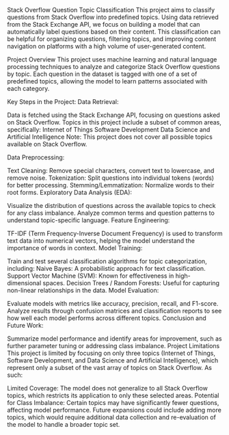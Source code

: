 Stack Overflow Question Topic Classification
This project aims to classify questions from Stack Overflow into predefined topics. Using data retrieved from the Stack Exchange API, we focus on building a model that can automatically label questions based on their content. This classification can be helpful for organizing questions, filtering topics, and improving content navigation on platforms with a high volume of user-generated content.

Project Overview
This project uses machine learning and natural language processing techniques to analyze and categorize Stack Overflow questions by topic. Each question in the dataset is tagged with one of a set of predefined topics, allowing the model to learn patterns associated with each category.

Key Steps in the Project:
Data Retrieval:

Data is fetched using the Stack Exchange API, focusing on questions asked on Stack Overflow.
Topics in this project include a subset of common areas, specifically:
Internet of Things
Software Development
Data Science and Artificial Intelligence
Note: This project does not cover all possible topics available on Stack Overflow.

Data Preprocessing:

Text Cleaning: Remove special characters, convert text to lowercase, and remove noise.
Tokenization: Split questions into individual tokens (words) for better processing.
Stemming/Lemmatization: Normalize words to their root forms.
Exploratory Data Analysis (EDA):

Visualize the distribution of questions across the available topics to check for any class imbalance.
Analyze common terms and question patterns to understand topic-specific language.
Feature Engineering:

TF-IDF (Term Frequency-Inverse Document Frequency) is used to transform text data into numerical vectors, helping the model understand the importance of words in context.
Model Training:

Train and test several classification algorithms for topic categorization, including:
Naive Bayes: A probabilistic approach for text classification.
Support Vector Machine (SVM): Known for effectiveness in high-dimensional spaces.
Decision Trees / Random Forests: Useful for capturing non-linear relationships in the data.
Model Evaluation:

Evaluate models with metrics like accuracy, precision, recall, and F1-score.
Analyze results through confusion matrices and classification reports to see how well each model performs across different topics.
Conclusion and Future Work:

Summarize model performance and identify areas for improvement, such as further parameter tuning or addressing class imbalance.
Project Limitations
This project is limited by focusing on only three topics (Internet of Things, Software Development, and Data Science and Artificial Intelligence), which represent only a subset of the vast array of topics on Stack Overflow. As such:

Limited Coverage: The model does not generalize to all Stack Overflow topics, which restricts its application to only these selected areas.
Potential for Class Imbalance: Certain topics may have significantly fewer questions, affecting model performance.
Future expansions could include adding more topics, which would require additional data collection and re-evaluation of the model to handle a broader topic set.
